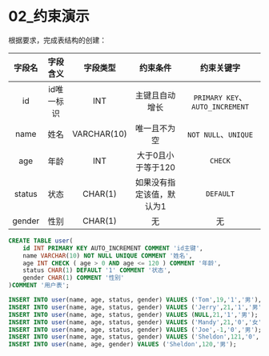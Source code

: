 # 02_约束演示

根据要求，完成表结构的创建：

| 字段名 |  字段含义  |  字段类型   |         约束条件          |           约束关键字            |
| :----: | :--------: | :---------: | :-----------------------: | :-----------------------------: |
|   id   | id唯一标识 |     INT     |      主键且自动增长       | `PRIMARY KEY`、`AUTO_INCREMENT` |
|  name  |    姓名    | VARCHAR(10) |       唯一且不为空        |      `NOT NULL`、`UNIQUE`       |
|  age   |    年龄    |     INT     |    大于0且小于等于120     |             `CHECK`             |
| status |    状态    |   CHAR(1)   | 如果没有指定该值，默认为1 |            `DEFAULT`            |
| gender |    性别    |   CHAR(1)   |            无             |               无                |

```sql
CREATE TABLE user(
    id INT PRIMARY KEY AUTO_INCREMENT COMMENT 'id主键',
    name VARCHAR(10) NOT NULL UNIQUE COMMENT '姓名',
    age INT CHECK ( age > 0 AND age <= 120 ) COMMENT '年龄',
    status CHAR(1) DEFAULT '1' COMMENT '状态',
    gender CHAR(1) COMMENT '性别'
)COMMENT '用户表';
```

```sql
INSERT INTO user(name, age, status, gender) VALUES ('Tom',19,'1','男'), ('Lucy',18,'0','女');
INSERT INTO user(name, age, status, gender) VALUES ('Jerry',21,'1','男');
INSERT INTO user(name, age, status, gender) VALUES (NULL,21,'1','男');
INSERT INTO user(name, age, status, gender) VALUES ('Mandy',21,'0','女');
INSERT INTO user(name, age, status, gender) VALUES ('Joe',-1,'0','男');
INSERT INTO user(name, age, status, gender) VALUES ('Sheldon',121,'0','男');
INSERT INTO user(name, age, gender) VALUES ('Sheldon',120,'男');
```

